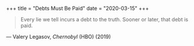 +++
title = "Debts Must Be Paid"
date = "2020-03-15"
+++

> Every lie we tell incurs a debt to the truth. Sooner or later, that debt is paid.

— Valery Legasov, _Chernobyl_ (HBO) (2019)
